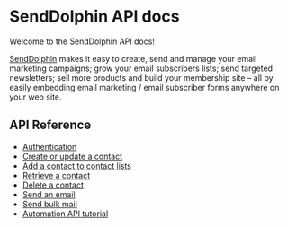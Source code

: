 # SendDolphin API docs

Welcome to the SendDolphin API docs!

[SendDolphin](https://senddolphin.com/?utm_source=github-docs&utm_content=home) makes it easy to create, send and manage your email marketing campaigns; grow your email subscribers lists; send targeted newsletters; sell more products and build your membership site – all by easily embedding email marketing / email subscriber forms anywhere on your web site.

## API Reference
* [Authentication](/docs/SendDolphin/API/authentication)
* [Create or update a contact](/docs/SendDolphin/API/contact-upsert)
* [Add a contact to contact lists](/docs/SendDolphin/API/contact-add-to-list)
* [Retrieve a contact](/docs/SendDolphin/API/contact-retrieve)
* [Delete a contact](/docs/SendDolphin/API/contact-delete)
* [Send an email](/docs/SendDolphin/API/mail-send)
* [Send bulk mail](/docs/SendDolphin/API/mail-queue)
* [Automation API tutorial](/docs/SendDolphin/API/tutorial-automation)